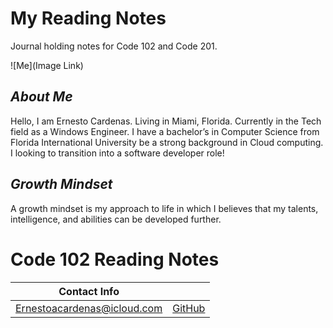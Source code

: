 # My Reading Notes

Journal holding notes for Code 102 and Code 201.

![Me](Image Link)

## *About Me*
Hello, I am Ernesto Cardenas. Living in Miami, Florida. Currently in the Tech field as a Windows Engineer. I have a bachelor’s in Computer Science from Florida International University be a strong background in Cloud computing. I looking to transition into a software developer role!

## *Growth Mindset*
A growth mindset is my approach to life in which I believes that my talents, intelligence, and abilities can be developed further. 



# Code 102 Reading Notes


|Contact Info|  |
--- | --- |
|Ernestoacardenas@icloud.com| [GitHub](https://github.com/ernestocardenas)|
